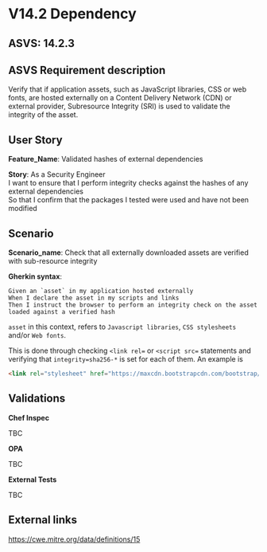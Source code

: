 # V14.2 Dependency

## ASVS: 14.2.3

## ASVS Requirement description

Verify that if application assets, such as JavaScript libraries, CSS or web
fonts, are hosted externally on a Content Delivery Network (CDN) or
external provider, Subresource Integrity (SRI) is used to validate the integrity
of the asset.

## User Story

**Feature_Name**: Validated hashes of external dependencies

**Story**:
As a Security Engineer\
I want to ensure that I perform integrity checks against the hashes of any external dependencies\
So that I confirm that the packages I tested were used and have not been modified

## Scenario

**Scenario_name**: Check that all externally downloaded assets are verified with sub-resource integrity

**Gherkin syntax**:

```gherkin
Given an `asset` in my application hosted externally
When I declare the asset in my scripts and links
Then I instruct the browser to perform an integrity check on the asset loaded against a verified hash
```

`asset` in this context, refers to `Javascript libraries`, `CSS stylesheets` and/or `Web fonts`.

This is done through checking `<link rel=` or `<script src=` statements and verifying that `integrity=sha256-*` is set for each of them. An example is

```html
<link rel="stylesheet" href="https://maxcdn.bootstrapcdn.com/bootstrap/3.3.4/css/bootstrap.min.css" integrity="sha256-8EtRe6XWoFEEhWiaPkLawAD1FkD9cbmGgEy6F46uQqU= sha512-/5KWJw2mvMO2ZM5fndVxUQmpVPqaxZyYRTMrXtrprsyQ2zM0o0NMjU02I8ZJXeBP trmrPO4IAyCCRsydG0BJoQ==" crossorigin="anonymous">
```

## Validations

**Chef Inspec**

TBC

**OPA**

TBC

**External Tests**

TBC

## External links

<https://cwe.mitre.org/data/definitions/15>
